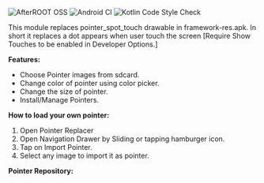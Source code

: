 
![AfterROOT OSS](https://img.shields.io/badge/AfterROOT-Open%20Source-blue)
![Android CI](https://github.com/thesandipv/pointer_replacer/actions/workflows/android.yml/badge.svg)
![Kotlin Code Style Check](https://github.com/thesandipv/pointer_replacer/actions/workflows/kotlin-code-style.yml/badge.svg)

This module replaces pointer_spot_touch drawable in framework-res.apk.
In short it replaces a dot appears when user touch the screen [Require Show Touches to be enabled in Developer Options.]

**Features:**
- Choose Pointer images from sdcard.
- Change color of pointer using color picker.
- Change the size of pointer.
- Install/Manage Pointers.

**How to load your own pointer:** 
1. Open Pointer Replacer
2. Open Navigation Drawer by Sliding or tapping hamburger icon.
3. Tap on Import Pointer.
4. Select any image to import it as pointer.

**Pointer Repository:**

